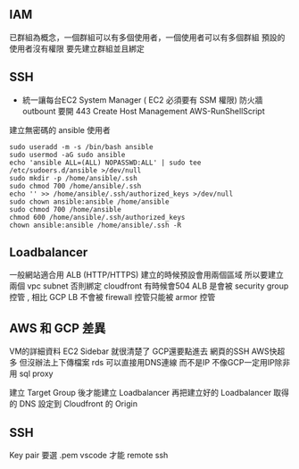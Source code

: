 ## IAM
已群組為概念，一個群組可以有多個使用者，一個使用者可以有多個群組
預設的使用者沒有權限 要先建立群組並且綁定

## SSH
* 統一讓每台EC2
System Manager ( EC2 必須要有 SSM 權限)
防火牆 outbount 要開 443
Create Host Management
AWS-RunShellScript

建立無密碼的 ansible 使用者
```
sudo useradd -m -s /bin/bash ansible
sudo usermod -aG sudo ansible
echo 'ansible ALL=(ALL) NOPASSWD:ALL' | sudo tee /etc/sudoers.d/ansible >/dev/null
sudo mkdir -p /home/ansible/.ssh
sudo chmod 700 /home/ansible/.ssh
echo '' >> /home/ansible/.ssh/authorized_keys >/dev/null
sudo chown ansible:ansible /home/ansible
sudo chmod 700 /home/ansible
chmod 600 /home/ansible/.ssh/authorized_keys
chown ansible:ansible /home/ansible/.ssh -R
```

## Loadbalancer
一般網站適合用 ALB (HTTP/HTTPS)
建立的時候預設會用兩個區域 所以要建立兩個 vpc subnet 否則綁定 cloudfront 有時候會504
ALB 是會被 security group 控管 , 相比 GCP LB 不會被 firewall 控管只能被 armor 控管

## AWS 和 GCP 差異
VM的詳細資料 EC2 Sidebar 就很清楚了 GCP還要點進去
網頁的SSH AWS快超多 但沒辦法上下傳檔案
rds 可以直接用DNS連線 而不是IP 不像GCP一定用IP除非用 sql proxy

建立 Target Group 後才能建立 Loadbalancer
再把建立好的 Loadbalancer 取得的 DNS 設定到 Cloudfront 的 Origin

## SSH
Key pair 要選 .pem vscode 才能 remote ssh 